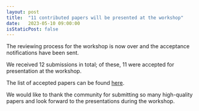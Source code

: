 ```yaml
---
layout: post
title:  "11 contributed papers will be presented at the workshop"
date:   2023-05-10 09:00:00
isStaticPost: false
---
```


The reviewing process for the workshop is now over and the acceptance notifications have been sent.

We received 12 submissions in total; of these, 11 were accepted for presentation at the workshop.

The list of accepted papers can be found [here](https://robot-failures.github.io/icra2023/accepted-papers/).

We would like to thank the community for submitting so many high-quality papers and look forward to the presentations during the workshop.

